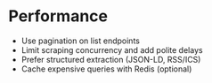 # Performance

- Use pagination on list endpoints
- Limit scraping concurrency and add polite delays
- Prefer structured extraction (JSON-LD, RSS/ICS)
- Cache expensive queries with Redis (optional)
